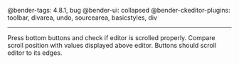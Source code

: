 @bender-tags: 4.8.1, bug
@bender-ui: collapsed
@bender-ckeditor-plugins: toolbar, divarea, undo, sourcearea, basicstyles, div

----

Press bottom buttons and check if editor is scrolled properly. Compare scroll position with values displayed above editor. Buttons should scroll editor to its edges.

